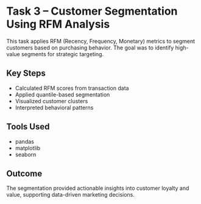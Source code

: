 # Task 3 – Customer Segmentation Using RFM Analysis

This task applies RFM (Recency, Frequency, Monetary) metrics to segment customers based on purchasing behavior. The goal was to identify high-value segments for strategic targeting.

## Key Steps
- Calculated RFM scores from transaction data
- Applied quantile-based segmentation
- Visualized customer clusters
- Interpreted behavioral patterns

## Tools Used
- pandas
- matplotlib
- seaborn

## Outcome
The segmentation provided actionable insights into customer loyalty and value, supporting data-driven marketing decisions.
